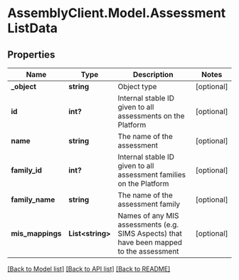 # AssemblyClient.Model.AssessmentListData
## Properties

Name | Type | Description | Notes
------------ | ------------- | ------------- | -------------
**_object** | **string** | Object type | [optional] 
**id** | **int?** | Internal stable ID given to all assessments on the Platform | [optional] 
**name** | **string** | The name of the assessment | [optional] 
**family_id** | **int?** | Internal stable ID given to all assessment families on the Platform | [optional] 
**family_name** | **string** | The name of the assessment family | [optional] 
**mis_mappings** | **List&lt;string&gt;** | Names of any MIS assessments (e.g. SIMS Aspects) that have been mapped to the assessment | [optional] 

[[Back to Model list]](../README.md#documentation-for-models) [[Back to API list]](../README.md#documentation-for-api-endpoints) [[Back to README]](../README.md)

